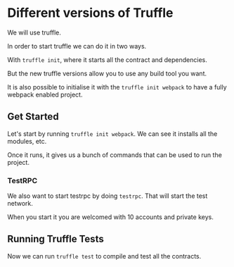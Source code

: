 # Different versions of Truffle

We will use truffle.

In order to start truffle we can do it in two ways.

With `truffle init`, where it starts all the contract and dependencies.

But the new truffle versions allow you to use any build tool you want.

It is also possible to initialise it with the `truffle init webpack` to have a fully webpack enabled project.

## Get Started

Let's start by running `truffle init webpack`. We can see it installs all the modules, etc.

Once it runs, it gives us a bunch of commands that can be used to run the project.

### TestRPC

We also want to start testrpc by doing `testrpc`. That will start the test network.

When you start it you are welcomed with 10 accounts and private keys.

## Running Truffle Tests

Now we can run `truffle test` to compile and test all the contracts.




